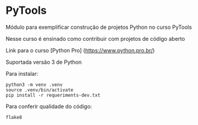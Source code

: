 # PyTools
Módulo para exemplificar construção de projetos Python no curso PyTools

Nesse curso é ensinado como contribuir com projetos de código aberto

Link para o curso [Python Pro] (https://www.python.pro.br/)

Suportada versão 3 de Python

Para instalar:

```console
python3 -m venv .venv
source .venv/bin/activate
pip install -r requeriments-dev.txt
```

Para conferir qualidade do código:
```console
flake8
```